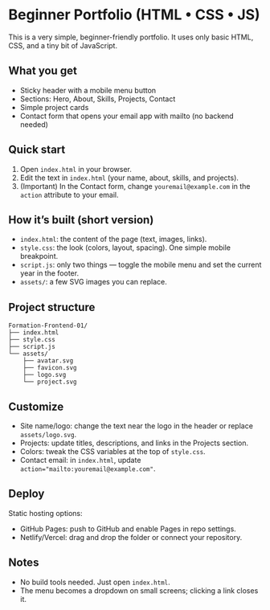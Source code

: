 Beginner Portfolio (HTML • CSS • JS)
===================================

This is a very simple, beginner-friendly portfolio. It uses only basic HTML, CSS, and a tiny bit of JavaScript.

What you get
------------

- Sticky header with a mobile menu button
- Sections: Hero, About, Skills, Projects, Contact
- Simple project cards
- Contact form that opens your email app with mailto (no backend needed)

Quick start
----------

1. Open `index.html` in your browser.
2. Edit the text in `index.html` (your name, about, skills, and projects).
3. (Important) In the Contact form, change `youremail@example.com` in the `action` attribute to your email.

How it’s built (short version)
------------------------------

- `index.html`: the content of the page (text, images, links).
- `style.css`: the look (colors, layout, spacing). One simple mobile breakpoint.
- `script.js`: only two things — toggle the mobile menu and set the current year in the footer.
- `assets/`: a few SVG images you can replace.

Project structure
-----------------

```
Formation-Frontend-01/
├── index.html
├── style.css
├── script.js
└── assets/
    ├── avatar.svg
    ├── favicon.svg
    ├── logo.svg
    └── project.svg
```

Customize
---------

- Site name/logo: change the text near the logo in the header or replace `assets/logo.svg`.
- Projects: update titles, descriptions, and links in the Projects section.
- Colors: tweak the CSS variables at the top of `style.css`.
- Contact email: in `index.html`, update `action="mailto:youremail@example.com"`.

Deploy
------

Static hosting options:

- GitHub Pages: push to GitHub and enable Pages in repo settings.
- Netlify/Vercel: drag and drop the folder or connect your repository.

Notes
-----

- No build tools needed. Just open `index.html`.
- The menu becomes a dropdown on small screens; clicking a link closes it.
